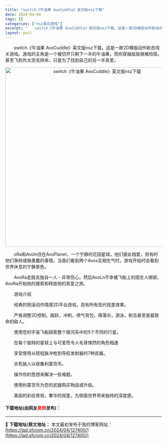 ```yaml
---
title: "switch《牛油果 AvoCuddle》英文版nsz下载"
date: 2024-04-04
tags: []
categories: ["nsz英日游戏"]
excerpt: "　　switch《牛油果 AvoCuddle》英文版nsz下载。这是一款2D横版动作射击闯关游戏。游戏的主角是一个被切开只剩下一半的牛油果，而你穿越层层艰难险阻，甚至飞到外太空去拼命，只是为了找到自己的另一半真爱。 　　oRa和Avoln住在AvoPlanet，一个宁静的花园星球。他们彼此相爱，但有&hellip;"
layout: post
---
```


 <p>　　switch《牛油果 AvoCuddle》英文版nsz下载。这是一款2D横版动作射击闯关游戏。游戏的主角是一个被切开只剩下一半的牛油果，而你穿越层层艰难险阻，甚至飞到外太空去拼命，只是为了找到自己的另一半真爱。</p> <p align="center"><img align="" border="0" src="https://lad.sfcrom.cn/wp-content/uploads/2024/04/20240404_660ea8deab763.webp" width="576" alt="switch《牛油果 AvoCuddle》英文版nsz下载" /></p> <p>　　oRa和Avoln住在AvoPlanet，一个宁静的花园星球。他们彼此相爱，但有时他们争辩或做愚蠢的事情。当我们看到两个Avos互相生气时，游戏开始时会看到世界休息的宁静景色。</p> <p>　　AvoRa走路去独自一人 - 非常伤心。然后AvoLn不幸被飞船上的陌生人绑架，AvoRa开始他的搜索和释放他的真爱之旅。</p> <p>　　游戏介绍</p> <p>　　经典的侧滚动作情感2D平台游戏，具有所有现代视差效果。</p> <p>　　严格调整2D控制。跳跃，冲刺，喷气背包，降落伞，游泳，射击甚至是最致命的敌人。</p> <p>　　使用您的宇宙飞船探索整个银河系中的5个不同的行星。</p> <p>　　在每个独特的星球上与可爱而令人毛骨悚然的角色相遇</p> <p>　　享受使用从短程脉冲枪到导航发射器的7种武器。</p> <p>　　杀死敌人以收集利蒙货币。</p> <p>　　操作你的思想来解决一些难题。</p> <p>　　使用利蒙货币为您的武器购买物品或升级。</p> <p>　　美丽的彩绘景观，奢华的视差，为侧面世界带来独特的深度感。</p> <p><h4>下载地址(由网友<font color="red">吴师</font>发布)：</h4></p> 

---
📖 **下载地址/原文地址：** 本文最初发布于我的博客网站：[https://lad.sfcrom.cn/2024/04/127400/](https://lad.sfcrom.cn/2024/04/127400/)
